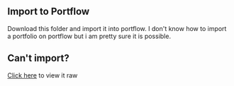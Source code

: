 ## Import to Portflow
Download this folder and import it into portflow. I don't know how to import a portfolio on portflow but i am pretty sure it is possible.

## Can't import?
[Click here](https://github.com/School-Semester-Summaries/software-semester-7-v2/tree/main/my%20portfolio/portflow_20250211081331/portfolio) to view it raw
